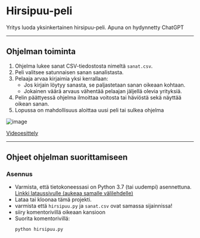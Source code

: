 # Hirsipuu-peli

Yritys luoda yksinkertainen hirsipuu-peli.
Apuna on hydynnetty ChatGPT 

---

## **Ohjelman toiminta**

1. Ohjelma lukee sanat CSV-tiedostosta nimeltä `sanat.csv`. 
2. Peli valitsee satunnaisen sanan sanalistasta.
3. Pelaaja arvaa kirjaimia yksi kerrallaan:
   - Jos kirjain löytyy sanasta, se paljastetaan sanan oikeaan kohtaan.
   - Jokainen väärä arvaus vähentää pelaajan jäljellä olevia yrityksiä.
4. Pelin päättyessä ohjelma ilmoittaa voitosta tai häviöstä sekä näyttää oikean sanan.
5. Lopussa on mahdollisuus aloittaa uusi peli tai sulkea ohjelma

![image](https://github.com/user-attachments/assets/5b0c455d-6dcf-4546-830f-0a9984ed522c)


[Videoesittely](https://youtu.be/K1e69HCFvRA)

---

## **Ohjeet ohjelman suorittamiseen**

### **Asennus**
- Varmista, että tietokoneessasi on Python 3.7 (tai uudempi) asennettuna. [Linkki lataussivulle (aukeaa samalle välilehdelle)](https://www.python.org/downloads/) 
- Lataa tai kloonaa tämä projekti.
- varmista että `hirsipuu.py` ja `sanat.csv` ovat samassa sijainnissa!
- siiry komentorivillä oikeaan kansioon
- Suorita komentorivillä:
  ```bash
  python hirsipuu.py

  
